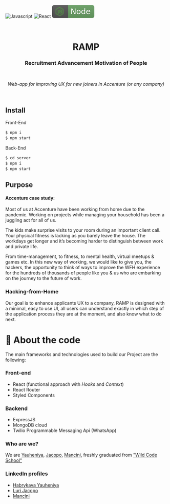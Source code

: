 ![Javascript](https://aleen42.github.io/badges/src/javascript.svg)
![React](https://aleen42.github.io/badges/src/react.svg)
![NodeJs](https://github.com/aleen42/badges/raw/master/src/node.svg)

<!-- PROJECT LOGO -->
<br />
  <h1 align="center">
RAMP</h1>
<h3 align="center">Recruitment Advancement Motivation of People</h3>
<br />

  <p align="center">
    <i>
    Web-app for improving UX for new joiners in Accenture (or any company)
    </i>
    <br />
</p>
</br>

## Install
Front-End
```bash
$ npm i
$ npm start
```
Back-End
```bash
$ cd server
$ npm i
$ npm start
```
## Purpose
#### Accenture case study: 
Most of us at Accenture have been working from home due to the pandemic. Working on projects while managing your household has been a juggling act for all of us. 

The kids make surprise visits to your room during an important client call. Your physical fitness is lacking as you barely leave the house. The workdays get longer and it’s becoming harder to distinguish between work and private life. 

From time-management, to fitness, to mental health, virtual meetups & games etc. In this new way of working, we would like to give you, the hackers, the opportunity to think of ways to improve the WFH experience for the hundreds of thousands of people like you & us who are embarking on the journey to the future of work.

### Hacking-from-Home
Our goal is to enhance applicants UX to a company, RAMP is designed with a minimal, easy to use UI, all users can understand exactly in which step of the application process they are at the moment, and also know what to do next.


# :microscope: About the code
The main frameworks and technologies used to build our Project are the following:

### Front-end

- React (functional approach with *Hooks* and *Context*)
- React Router
- Styled Components

### Backend

- ExpressJS
- MongoDB cloud
- Twilio Programmable Messaging Api (WhatsApp)

### Who are we?
We are [Yauheniya](https://www.linkedin.com/in/evgeniya-gabrikova/), [Jacopo](https://www.linkedin.com/in/jacopo-luri-1111081a2/),
[Mancini](https://www.linkedin.com/in/mancia08/), freshly graduated from ["Wild Code School"](https://www.wildcodeschool.com/en-GB/trainings/web-developer-full-time)

### LinkedIn profiles
- [Habrykava Yauheniya](https://www.linkedin.com/in/evgeniya-gabrikova/)
- [Luri Jacopo](https://www.linkedin.com/in/jacopo-luri-1111081a2/)
- [Mancini](https://www.linkedin.com/in/mancia08/)

